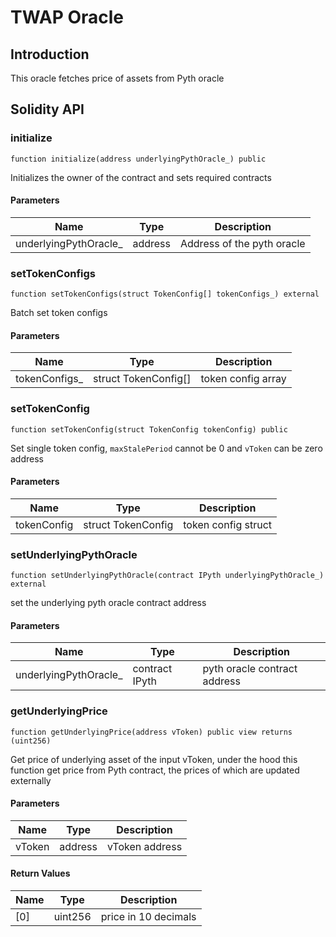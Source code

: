 # TWAP Oracle

## Introduction

This oracle fetches price of assets from Pyth oracle

## Solidity API


### initialize

```solidity
function initialize(address underlyingPythOracle_) public
```

Initializes the owner of the contract and sets required contracts

#### Parameters

| Name | Type | Description |
| ---- | ---- | ----------- |
| underlyingPythOracle_ | address | Address of the pyth oracle |

### setTokenConfigs

```solidity
function setTokenConfigs(struct TokenConfig[] tokenConfigs_) external
```

Batch set token configs

#### Parameters

| Name | Type | Description |
| ---- | ---- | ----------- |
| tokenConfigs_ | struct TokenConfig[] | token config array |

### setTokenConfig

```solidity
function setTokenConfig(struct TokenConfig tokenConfig) public
```

Set single token config, `maxStalePeriod` cannot be 0 and `vToken` can be zero address

#### Parameters

| Name | Type | Description |
| ---- | ---- | ----------- |
| tokenConfig | struct TokenConfig | token config struct |

### setUnderlyingPythOracle

```solidity
function setUnderlyingPythOracle(contract IPyth underlyingPythOracle_) external
```

set the underlying pyth oracle contract address

#### Parameters

| Name | Type | Description |
| ---- | ---- | ----------- |
| underlyingPythOracle_ | contract IPyth | pyth oracle contract address |

### getUnderlyingPrice

```solidity
function getUnderlyingPrice(address vToken) public view returns (uint256)
```

Get price of underlying asset of the input vToken, under the hood this function
get price from Pyth contract, the prices of which are updated externally

#### Parameters

| Name | Type | Description |
| ---- | ---- | ----------- |
| vToken | address | vToken address |

#### Return Values

| Name | Type | Description |
| ---- | ---- | ----------- |
| [0] | uint256 | price in 10 decimals |

